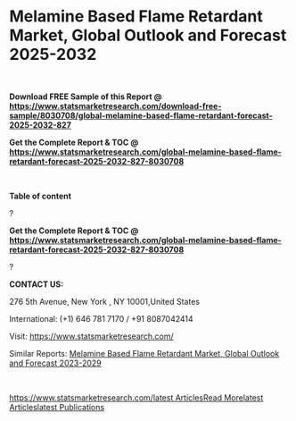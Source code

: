 <h1>Melamine Based Flame Retardant Market, Global Outlook and Forecast 2025-2032</h1><br/><p><strong>Download FREE Sample of this Report @ <a href="https://www.statsmarketresearch.com/download-free-sample/8030708/global-melamine-based-flame-retardant-forecast-2025-2032-827">https://www.statsmarketresearch.com/download-free-sample/8030708/global-melamine-based-flame-retardant-forecast-2025-2032-827</a></strong></p>
 
 
 
 <div><b>Get the Complete Report & TOC @ <a href="https://www.statsmarketresearch.com/global-melamine-based-flame-retardant-forecast-2025-2032-827-8030708">https://www.statsmarketresearch.com/global-melamine-based-flame-retardant-forecast-2025-2032-827-8030708</a></b></div>
 
 
 
 <p><br />
 
 <b>Table of content</b></p>
 
 
 
 <p>? </p>
 
 
 
 <div><b>Get the Complete Report & TOC @ <a href="https://www.statsmarketresearch.com/global-melamine-based-flame-retardant-forecast-2025-2032-827-8030708">https://www.statsmarketresearch.com/global-melamine-based-flame-retardant-forecast-2025-2032-827-8030708</a></b></div>
 
 
 
 <p>? </p>
 
 
 
 <p><b>CONTACT US:</b><br />
 
 276 5th Avenue, New York , NY 10001,United States<br />
 
 International: (+1) 646 781 7170 / +91 8087042414<br />
 
 Visit: <a href="https://www.statsmarketresearch.com/">https://www.statsmarketresearch.com/</a><br />
 
 Similar Reports: <a href="https://www.statsmarketresearch.com/global-melamine-based-flame-retardant-forecast-2025-2032-827-8030708">Melamine Based Flame Retardant Market, Global Outlook and Forecast 2023-2029</a><br />
 
 <br />
 
 <a href="https://gyeongbokgung.com">https://www.statsmarketresearch.com/</a><a href="https://hallyeomaritime.com">latest Articles</a><a href="https://jingwansa.com">Read More</a><a href="https://nguoiviet.jp/">latest Articles</a><a href="https://www.intelmarketresearch.com/">latest Publications</a></p>